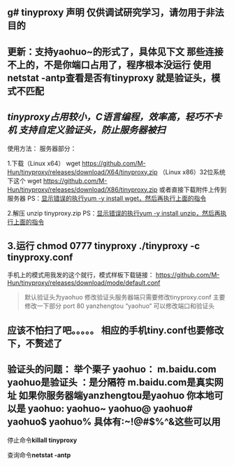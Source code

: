 g# tinyproxy
**声明**
**仅供调试研究学习，请勿用于非法目的**
---
更新：支持yaohuo~的形式了，具体见下文
那些连接不上的，不是你端口占用了，程序根本没运行
使用netstat -antp查看是否有tinyproxy
就是验证头，模式不匹配
---
*tinyproxy占用较小，C语言编程，效率高，轻巧不卡机*
*支持自定义验证头，防止服务器被扫*
---
使用方法：
服务器部分：

1.下载（Linux x64）
wget https://github.com/M-Hun/tinyproxy/releases/download/X64/tinyproxy.zip
（Linux x86）32位系统下这个
wget https://github.com/M-Hun/tinyproxy/releases/download/X86/tinyproxy.zip
或者直接下载附件上传到服务器
PS：<u>显示错误的执行yum -y install wget，然后再执行上面的指令</u>

2.解压
unzip tinyproxy.zip
PS：<u>显示错误的执行yum -y install unzip，然后再执行上面的指令</u>

3.运行
chmod 0777 tinyproxy
./tinyproxy -c tinyproxy.conf
---
手机上的模式用我发的这个就行，模式样板下载链接：
https://github.com/M-Hun/tinyproxy/releases/download/mode/default.conf

>默认验证头为yaohuo
>修改验证头服务器端只需要修改tinyproxy.conf
>主要修改一下部分
>port 80
>yanzhengtou “yaohuo“
>可以修改端口和验证头

应该不怕扫了吧。。。。。
相应的手机tiny.conf也要修改下，不赘述了
---
验证头的问题：
举个栗子
yaohuo： m.baidu.com
yaohuo是验证头
：是分隔符
m.baidu.com是真实网址
如果你服务器端yanzhengtou是yaohuo
你本地可以是
yaohuo: yaohuo~ yaohuo@ yaohuo# yaohuo$ yaohuo%
具体有:~!@#$%^&这些可以用
---
停止命令**killall tinyproxy**

查询命令**netstat -antp**
